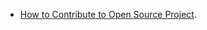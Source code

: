 * [How to Contribute to Open Source Project](https://rubygarage.org/blog/how-contribute-to-open-source-projects).
